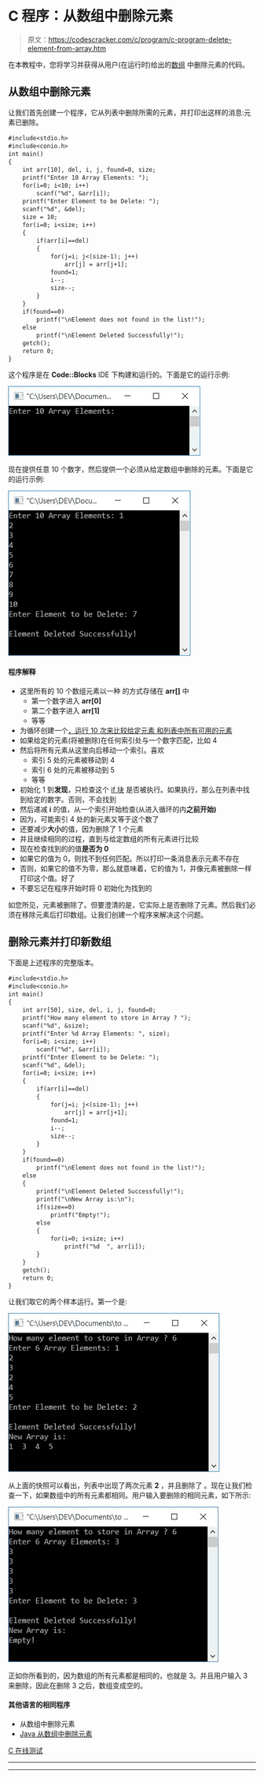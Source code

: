 # C 程序：从数组中删除元素

> 原文：<https://codescracker.com/c/program/c-program-delete-element-from-array.htm>

在本教程中，您将学习并获得从用户(在运行时)给出的[数组](/c/c-arrays.htm) 中删除元素的代码。

## 从数组中删除元素

让我们首先创建一个程序，它从列表中删除所需的元素，并打印出这样的消息:元素已删除。

```
#include<stdio.h>
#include<conio.h>
int main()
{
    int arr[10], del, i, j, found=0, size;
    printf("Enter 10 Array Elements: ");
    for(i=0; i<10; i++)
        scanf("%d", &arr[i]);
    printf("Enter Element to be Delete: ");
    scanf("%d", &del);
    size = 10;
    for(i=0; i<size; i++)
    {
        if(arr[i]==del)
        {
            for(j=i; j<(size-1); j++)
                arr[j] = arr[j+1];
            found=1;
            i--;
            size--;
        }
    }
    if(found==0)
        printf("\nElement does not found in the list!");
    else
        printf("\nElement Deleted Successfully!");
    getch();
    return 0;
}
```

这个程序是在 **Code::Blocks** IDE 下构建和运行的。下面是它的运行示例:

![c program delete element from array](img/fd34d829a2234be8b08ae4c5749bddc1.png)

现在提供任意 10 个数字，然后提供一个必须从给定数组中删除的元素。下面是它的运行示例:

![c delete element in array](img/489bd90f01a6530ed4a4579f37e67c16.png)

#### 程序解释

*   这里所有的 10 个数组元素以一种 的方式存储在 **arr[]** 中
    *   第一个数字进入 **arr[0]**
    *   第二个数字进入 **arr[1]**
    *   等等
*   为循环创建一个[，运行 10 次来比较给定元素 和列表中所有可用的元素](/c/c-for-loop.htm)
*   如果给定的元素(将被删除)在任何索引处与一个数字匹配，比如 4
*   然后将所有元素从这里向后移动一个索引。喜欢
    *   索引 5 处的元素被移动到 4
    *   索引 6 处的元素被移动到 5
    *   等等
*   初始化 1 到**发现**，只检查这个 [if 块](/c/c-if-statement.htm) 是否被执行。如果执行，那么在列表中找到给定的数字。否则，不会找到
*   然后递减 **i** 的值，从一个索引开始检查(从进入循环的内**之前开始)**
*   因为，可能索引 4 处的新元素又等于这个数了
*   还要减少**大小**的值，因为删除了 1 个元素
*   并且继续相同的过程，直到与给定数组的所有元素进行比较
*   现在检查找到的的值**是否为 0**
*   如果它的值为 0，则找不到任何匹配。所以打印一条消息表示元素不存在
*   否则，如果它的值不为零，那么就意味着，它的值为 1，并像元素被删除一样打印这个值。好了
*   不要忘记在程序开始时将 0 初始化为找到的

如您所见，元素被删除了。但要澄清的是，它实际上是否删除了元素。然后我们必须在移除元素后打印数组。让我们创建一个程序来解决这个问题。

## 删除元素并打印新数组

下面是上述程序的完整版本。

```
#include<stdio.h>
#include<conio.h>
int main()
{
    int arr[50], size, del, i, j, found=0;
    printf("How many element to store in Array ? ");
    scanf("%d", &size);
    printf("Enter %d Array Elements: ", size);
    for(i=0; i<size; i++)
        scanf("%d", &arr[i]);
    printf("Enter Element to be Delete: ");
    scanf("%d", &del);
    for(i=0; i<size; i++)
    {
        if(arr[i]==del)
        {
            for(j=i; j<(size-1); j++)
                arr[j] = arr[j+1];
            found=1;
            i--;
            size--;
        }
    }
    if(found==0)
        printf("\nElement does not found in the list!");
    else
    {
        printf("\nElement Deleted Successfully!");
        printf("\nNew Array is:\n");
        if(size==0)
            printf("Empty!");
        else
        {
            for(i=0; i<size; i++)
                printf("%d  ", arr[i]);
        }
    }
    getch();
    return 0;
}
```

让我们取它的两个样本运行。第一个是:

![delete element from array c](img/985db7fa8c8192b0e2ec9ecf1a1cde69.png)

从上面的快照可以看出，列表中出现了两次元素 **2** ，并且删除了 。现在让我们检查一下，如果数组中的所有元素都相同。用户输入要删除的相同元素，如下所示:

![delete element array c](img/f299c2e54245452cf78cc7424287b717.png)

正如你所看到的，因为数组的所有元素都是相同的，也就是 3。并且用户输入 3 来删除，因此在删除 3 之后，数组变成空的。

#### 其他语言的相同程序

*   从数组中删除元素
*   [Java 从数组中删除元素](/java/program/java-program-delete-element-from-array.htm)

[C 在线测试](/exam/showtest.php?subid=2)

* * *

* * *